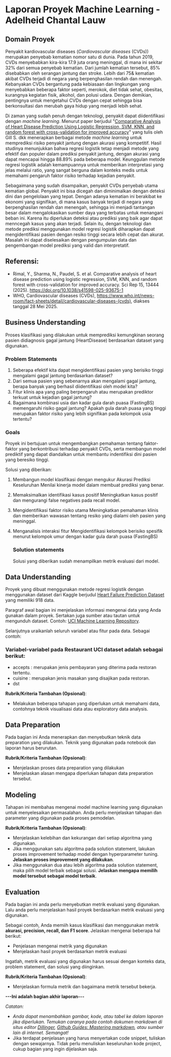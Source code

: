 # Laporan Proyek Machine Learning - Adelheid Chantal Lauw

## Domain Proyek

Penyakit kardiovascular diseases (*Cardiovascular diseases* (CVDs)) merupakan penyebab kematian nomor satu di dunia. 
Pada tahun 2019, CVDs menyebabkan kira-kira 17.9 juta orang meninggal, di mana ini sekitar 32% dari semua penyebab kematian. 
Dari jumlah kematian tersebut, 85% disebabkan oleh serangan jantung dan stroke. Lebih dari 75& kematian akibat CVDs terjadi di negara
yang berpenghasilan rendah dan menengah. Kebanyakan CVDs bergantung pada kebiasaan dan lingkungan yang menyebabkan beberapa faktor seperti,
merokok, diet tidak sehat, obesitas, kurangnya kegiatan fisik, alkohol, dan polusi udara. Dengan demikian, pentingnya untuk mengetahui CVDs
dengan cepat sehingga bisa berkonsultasi dan merubah gaya hidup yang menjadi lebih sehat.

Di zaman yang sudah penuh dengan teknologi, penyakit dapat diidentifikasi dengan *machine learning*. Menurut paper berjudul "[Comparative Analysis of Heart Disease Prediction Using Logistic Regression, SVM, KNN, and random forest with cross-validation for improved accuracy](https://www.nature.com/articles/s41598-025-93675-1)"
yang tulis oleh Gill S. dkk menerapkan berbagai metode *machine learning* untuk memprediksi risiko penyakit jantung dengan akurasi yang kompetitif. 
Hasil studinya menunjukkan bahwa regresi logistik tetap menjadi metode yang efektif dan populer dalam prediksi penyakit jantung, dengan akurasi yang dapat 
mencapai hingga 88.89% pada beberapa model. Keunggulan metode regresi logistik adalah kemampuannya untuk memberikan interpretasi yang jelas melalui ratio, 
yang sangat berguna dalam konteks medis untuk memahami pengaruh faktor risiko terhadap kejadian penyakit. 

Sebagaimana yang sudah disampaikan, penyakit CVDs penyebab utama kematian global. Penyakit ini bisa dicegah dan diminimalkan dengan deteksi dini dan pengelolaan yang tepat. 
Dengan adanya kematian ini berakibat ke ekonomi yang signifikan, di mana kasus banyak terjadi di negara yang berpenghasilan rendah dan menengah, sehingga ini menjadi tantangan 
besar dalam mengalokasikan sumber daya yang terbatas untuk menangani beban ini. Karena itu diperlukan deteksi atau prediksi yang baik agar dapat menncegah kasus yang akan terjadi. 
Selain itu, dengan teknologi dan metode prediksi menggunakan model regresi logistik diharapkan dapat mengidentifikasi pasien dengan resiko tinggi secara lebih cepat dan akurat. Masalah ini
dapat diselesaikan dengan pengumpulan data dan pengembangan model prediksi yang valid dan interpretatif. 

## Referensi:
- Rimal, Y., Sharma, N., Paudel, S. et al. Comparative analysis of heart disease prediction using logistic regression, SVM, KNN, and random forest with cross-validation for improved accuracy. Sci Rep 15, 13444 (2025). https://doi.org/10.1038/s41598-025-93675-1
- WHO, Cardiovascular diseases (CVDs), https://www.who.int/news-room/fact-sheets/detail/cardiovascular-diseases-(cvds), diakses tanggal 28 Mei 2025.

## Business Understanding

Proses klasifikasi yang dilakukan untuk memprediksi kemungkinan seorang pasien didiagnosis gagal jantung (HeartDisease) berdasarkan dataset yang digunakan.

### Problem Statements
1. Seberapa efektif kita dapat mengidentifikasi pasien yang berisiko tinggi mengalami gagal jantung berdasarkan dataset?
2. Dari semua pasien yang sebenarnya akan mengalami gagal jantung, berapa banyak yang berhasil diidentifikasi oleh model kita?
3. Fitur klinis apa yang paling berpengaruh atau merupakan prediktor terkuat untuk kejadian gagal jantung?
4. Bagaimana kombinasi usia dan kadar gula darah puasa (FastingBS) memengaruhi risiko gagal jantung? Apakah gula darah puasa yang tinggi merupakan faktor risiko yang lebih signifikan pada kelompok usia tertentu?

### Goals
Proyek ini bertujuan untuk mengembangkan pemahaman tentang faktor-faktor yang berkontribusi terhadap penyakit CVDs, serta membangun model prediktif yang dapat diandalkan untuk membantu indentifiksi dini pasien yang beresiko tinggi. 

Solusi yang diberikan:
1. Membangun model klasifikasi dengan mengukur Akurasi Prediksi Keseluruhan
   Menilai kinerja model dalam membuat prediksi yang benar.
2. Memaksimalkan identifikasi kasus positif
   Meningkatkan kasus positif dan mengurangi false negatives pada recall model.
3. Mengidentifikasi faktor risiko utama
   Meningkatkan pemahaman klinis dan memberikan wawasan tentang resiko yang dialami oleh pasien yang meninggal.
4. Menganalisis interaksi fitur
   Mengidentifikasi kelompok berisiko spesifik menurut kelompok umur dengan kadar gula darah puasa (FastingBS)

    ### Solution statements
  
    Solusi yang diberikan sudah menampilkan metrik evaluasi dari model.
   
## Data Understanding
Proyek yang dibuat menggunakan metode regresi logistik dengan menggunakan dataset dari Kaggle berjudul [Heart Failure Prediction Dataset](https://www.kaggle.com/datasets/fedesoriano/heart-failure-prediction) yang memiliki 918 data. 

Paragraf awal bagian ini menjelaskan informasi mengenai data yang Anda gunakan dalam proyek. Sertakan juga sumber atau tautan untuk mengunduh dataset. Contoh: [UCI Machine Learning Repository](https://archive.ics.uci.edu/ml/datasets/Restaurant+%26+consumer+data).

Selanjutnya uraikanlah seluruh variabel atau fitur pada data. Sebagai contoh:  

### Variabel-variabel pada Restaurant UCI dataset adalah sebagai berikut:
- accepts : merupakan jenis pembayaran yang diterima pada restoran tertentu.
- cuisine : merupakan jenis masakan yang disajikan pada restoran.
- dst

**Rubrik/Kriteria Tambahan (Opsional)**:
- Melakukan beberapa tahapan yang diperlukan untuk memahami data, contohnya teknik visualisasi data atau exploratory data analysis.

## Data Preparation
Pada bagian ini Anda menerapkan dan menyebutkan teknik data preparation yang dilakukan. Teknik yang digunakan pada notebook dan laporan harus berurutan.

**Rubrik/Kriteria Tambahan (Opsional)**: 
- Menjelaskan proses data preparation yang dilakukan
- Menjelaskan alasan mengapa diperlukan tahapan data preparation tersebut.

## Modeling
Tahapan ini membahas mengenai model machine learning yang digunakan untuk menyelesaikan permasalahan. Anda perlu menjelaskan tahapan dan parameter yang digunakan pada proses pemodelan.

**Rubrik/Kriteria Tambahan (Opsional)**: 
- Menjelaskan kelebihan dan kekurangan dari setiap algoritma yang digunakan.
- Jika menggunakan satu algoritma pada solution statement, lakukan proses improvement terhadap model dengan hyperparameter tuning. **Jelaskan proses improvement yang dilakukan**.
- Jika menggunakan dua atau lebih algoritma pada solution statement, maka pilih model terbaik sebagai solusi. **Jelaskan mengapa memilih model tersebut sebagai model terbaik**.

## Evaluation
Pada bagian ini anda perlu menyebutkan metrik evaluasi yang digunakan. Lalu anda perlu menjelaskan hasil proyek berdasarkan metrik evaluasi yang digunakan.

Sebagai contoh, Anda memiih kasus klasifikasi dan menggunakan metrik **akurasi, precision, recall, dan F1 score**. Jelaskan mengenai beberapa hal berikut:
- Penjelasan mengenai metrik yang digunakan
- Menjelaskan hasil proyek berdasarkan metrik evaluasi

Ingatlah, metrik evaluasi yang digunakan harus sesuai dengan konteks data, problem statement, dan solusi yang diinginkan.

**Rubrik/Kriteria Tambahan (Opsional)**: 
- Menjelaskan formula metrik dan bagaimana metrik tersebut bekerja.

**---Ini adalah bagian akhir laporan---**

_Catatan:_
- _Anda dapat menambahkan gambar, kode, atau tabel ke dalam laporan jika diperlukan. Temukan caranya pada contoh dokumen markdown di situs editor [Dillinger](https://dillinger.io/), [Github Guides: Mastering markdown](https://guides.github.com/features/mastering-markdown/), atau sumber lain di internet. Semangat!_
- Jika terdapat penjelasan yang harus menyertakan code snippet, tuliskan dengan sewajarnya. Tidak perlu menuliskan keseluruhan kode project, cukup bagian yang ingin dijelaskan saja.
